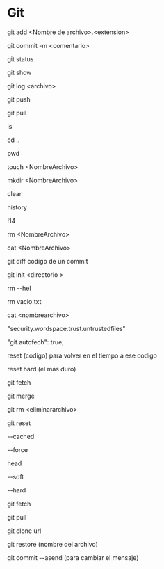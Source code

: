 # Git
 git add \<Nombre de archivo>.\<extension>

 git commit -m \<comentario>

 git status

 git show

 git log \<archivo>

 git push

 git pull

 ls

 cd ..

 pwd

 touch \<NombreArchivo>

 mkdir \<NombreArchivo>

 clear

 history

 !14

 rm  \<NombreArchivo>

 cat \<NombreArchivo>

 git diff codigo de un commit 

 git init \<directorio >

 rm --hel

 rm vacio.txt

 cat \<nombrearchivo>

 "security.wordspace.trust.untrustedfiles"

 "git.autofech": true,

 reset (codigo) para volver en el tiempo a ese codigo 

 reset hard (el mas duro)

 git fetch 

 git merge 

 git rm \<eliminararchivo>

 git reset

 --cached

 --force

head

--soft

--hard

git fetch


git pull

git clone url

git restore (nombre del archivo)

git commit --asend (para cambiar el mensaje)

